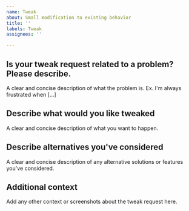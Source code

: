 ```yaml
---
name: Tweak
about: Small modification to existing behavior
title: ''
labels: Tweak
assignees: ''

---
```


## Is your tweak request related to a problem? Please describe.
A clear and concise description of what the problem is. Ex. I'm always frustrated when [...]

## Describe what would you like tweaked
A clear and concise description of what you want to happen.

## Describe alternatives you've considered
A clear and concise description of any alternative solutions or features you've considered.

## Additional context
Add any other context or screenshots about the tweak request here.
